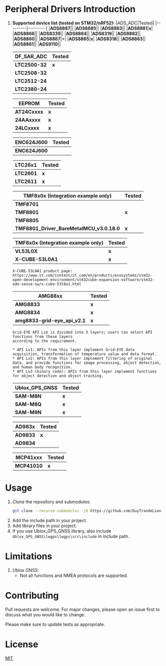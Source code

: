 # Peripheral Drivers Introduction
1. **Supported device list (tested on STM32/nRF52):**
    |ADS_ADC|Tested|
    |---------|---------|
    |**ADS8887**||
    |**ADS8885**||
    |**ADS8883**||
    |**ADS8881**|**x**|
    |**ADS8866**||
    |**ADS8339**||
    |**ADS8864**||
    |**ADS8319**||
    |**ADS8862**||
    |**ADS8860**||
    |**ADS8867**|*|
    |**ADS8865**|**x**|
    |**ADS8318**||
    |**ADS8863**||
    |**ADS8861**||
    |**ADS9110**||

    |DF_SAR_ADC|Tested|
    |---------|---------|
    |**LTC2500-32**|**x**|
    |**LTC2508-32**||
    |**LTC2512-24**||
    |**LTC2380-24**||    

    |EEPROM|Tested|
    |---------|---------|
    |**AT24Cxxxx**|**x**|
    |**24AAxxxx**|**x**|
    |**24LCxxxx**|**x**|
    
    |ENC624J600|Tested|
    |---------|---------|
    |**ENC624J600**||

    |LTC26x1|Tested|
    |---------|---------|
    |**LTC2601**|**x**|
    |**LTC2611**|**x**|

    |TMF8x0x (Integration example only)|Tested|
    |---------|---------|
    |**TMF8701**||
    |**TMF8801**|**x**|
    |**TMF8805**||
    |**TMF8801_Driver_BareMetalMCU_v3.0.18.0**|**x**|

    |TMF8x0x (Integration example only)|Tested|
    |---------|---------|
    |**VL53L0X**|**x**|
    |**X-CUBE-53L0A1**|**x**|
    ```
    X-CUBE-53L0A1 product page: https://www.st.com/content/st_com/en/products/ecosystems/stm32-open-development-environment/stm32cube-expansion-software/stm32-ode-sense-sw/x-cube-53l0a1.html
    ```

    |AMG88xx|Tested|
    |---------|---------|
    |**AMG8833**|**x**|
    |**AMG8834**|**x**|
    |**amg8833-grid-eye_api_v2.1**|**x**|

    ```
    Grid-EYE API Lib is divided into 3 layers; users can select API functions from these layers
    according to the requirement.

    * API Lv1: APIs from this layer implement Grid-EYE data acquisition, transformation of temperature value and data format.
    * API Lv2: APIs from this layer implement filtering of original data, and provide functions for image processing, object detection, and human body recognition.
    * API Lv3 (binary code): APIs from this layer implement functions for object detection and object tracking.
    ```

    |Ublox_GPS_GNSS|Tested|
    |---------|---------|
    |**SAM-M8N**|**x**|
    |**SAM-M8Q**|**x**|
    |**SAM-M9N**|**x**|

    |AD983x|Tested|
    |---------|---------|
    |**AD9833**|**x**|
    |**AD9834**||

    |MCP41xxx|Tested|
    |---------|---------|
    |**MCP41010**|**x**|

# Usage
1. Clone the repository and submodules:
    ```bash
    git clone --recurse-submodules -j8 https://github.com/DuyTrandeLion/peripheral-drivers.git
    ```
2. Add the include path in your project.
3. Add library files in your project.
4. If you use Ublox_GPS_GNSS library, also include ```Ublox_GPS_GNSS\lwgps\lwgps\src\include``` in include path.
# Limitations
1. Ublox GNSS:
    - Not all functions and NMEA protocols are supported.

# Contributing
Pull requests are welcome. For major changes, please open an issue first to discuss what you would like to change.

Please make sure to update tests as appropriate.

# License
[MIT](https://choosealicense.com/licenses/mit/)
	
